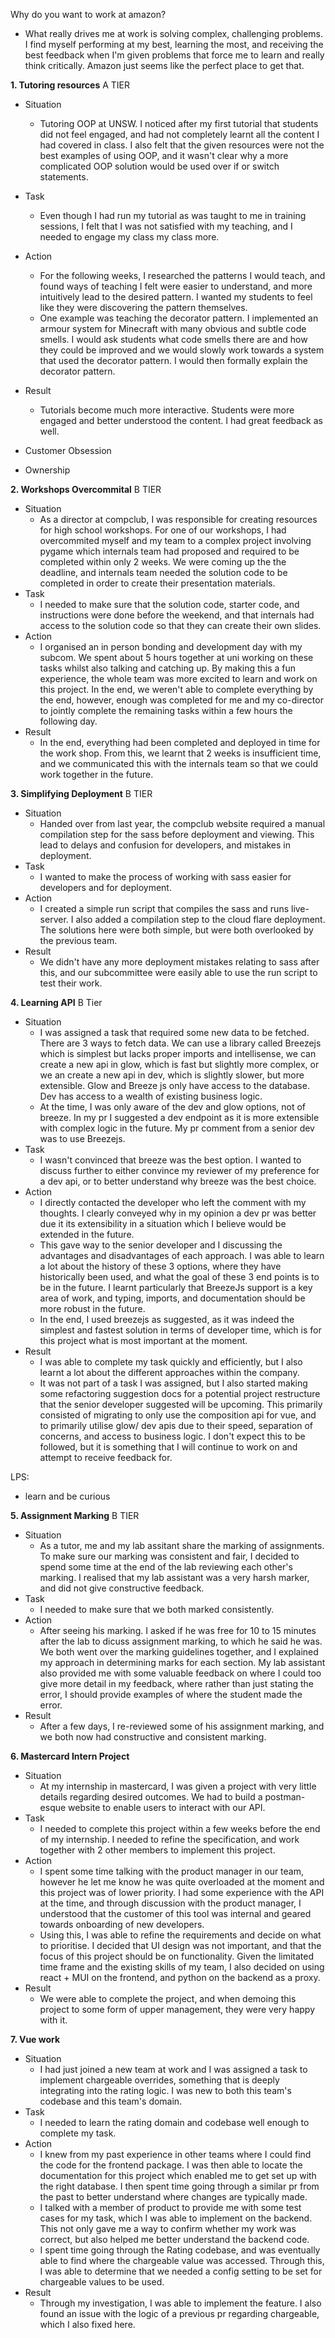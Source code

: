 Why do you want to work at amazon?
 - What really drives me at work is solving complex, challenging problems. I find myself performing at my best, learning the most, and receiving the best feedback when I'm given problems that force me to learn and really think critically. Amazon just seems like the perfect place to get that.
 
**1. Tutoring resources** A TIER
- Situation
	- Tutoring OOP at UNSW. I noticed after my first tutorial that students did not feel engaged, and had not completely learnt all the content I had covered in class. I also felt that the given resources were not the best examples of using OOP, and it wasn't clear why a more complicated OOP solution would be used over if or switch statements.
- Task
	- Even though I had run my tutorial as was taught to me in training sessions, I felt that I was not satisfied with my teaching, and I needed to engage my class my class more.
- Action
	- For the following weeks, I researched the patterns I would teach, and found ways of teaching I felt were easier to understand, and more intuitively lead to the desired pattern. I wanted my students to feel like they were discovering the pattern themselves.
	- One example was teaching the decorator pattern. I implemented an armour system for Minecraft with many obvious and subtle code smells. I would ask students what code smells there are and how they could be improved and we would slowly work towards a system that used the decorator pattern. I would then formally explain the decorator pattern.
- Result
	- Tutorials become much more interactive. Students were more engaged and better understood the content. I had great feedback as well.

- Customer Obsession
- Ownership

**2. Workshops Overcommital** B TIER
- Situation
	- As a director at compclub, I was responsible for creating resources for high school workshops. For one of our workshops, I had overcommited myself and my team to a complex project involving pygame which internals team had proposed and required to be completed within only 2 weeks. We were coming up the the deadline, and internals team needed the solution code to be completed in order to create their presentation materials.
- Task
	- I needed to make sure that the solution code, starter code, and instructions were done before the weekend, and that internals had access to the solution code so that they can create their own slides.
- Action
	- I organised an in person bonding and development day with my subcom. We spent about 5 hours together at uni working on these tasks whilst also talking and catching up. By making this a fun experience, the whole team was more excited to learn and work on this project. In the end, we weren't able to complete everything by the end, however, enough was completed for me and my co-director to jointly complete the remaining tasks within a few hours the following day.
- Result
	- In the end, everything had been completed and deployed in time for the work shop. From this, we learnt that 2 weeks is insufficient time, and we communicated this with the internals team so that we could work together in the future.

**3. Simplifying Deployment** B TIER
- Situation
	- Handed over from last year, the compclub website required a manual compilation step for the sass before deployment and viewing. This lead to delays and confusion for developers, and mistakes in deployment.
- Task
	- I wanted to make the process of working with sass easier for developers and for deployment.
- Action
	- I created a simple run script that compiles the sass and runs live-server. I also added a compilation step to the cloud flare deployment. The solutions here were both simple, but were both overlooked by the previous team.
- Result
	- We didn't have any more deployment mistakes relating to sass after this, and our subcommittee were easily able to use the run script to test their work.

**4. Learning API** B Tier
- Situation
	- I was assigned a task that required some new data to be fetched. There are 3 ways to fetch data. We can use a library called Breezejs which is simplest but lacks proper imports and intellisense, we can create a new api in glow, which is fast but slightly more complex, or we an create a new api in dev, which is slightly slower, but more extensible. Glow and Breeze js only have access to the database. Dev has access to a wealth of existing business logic.
	- At the time, I was only aware of the dev and glow options, not of breeze. In my pr I suggested a dev endpoint as it is more extensible with complex logic in the future. My pr comment from a senior dev was to use Breezejs.
- Task
	- I wasn't convinced that breeze was the best option. I wanted to discuss further to either convince my reviewer of my preference for a dev api, or to better understand why breeze was the best choice.
- Action
	- I directly contacted the developer who left the comment with my thoughts. I clearly conveyed why in my opinion a dev pr was better due it its extensibility in a situation which I believe would be extended in the future.
	- This gave way to the senior developer and I discussing the advantages and disadvantages of each approach. I was able to learn a lot about the history of these 3 options, where they have historically been used, and what the goal of these 3 end points is to be in the future. I learnt particularly that BreezeJs support is a key area of work, and typing, imports, and documentation should be more robust in the future.
	- In the end, I used breezejs as suggested, as it was indeed the simplest and fastest solution in terms of developer time, which is for this project what is most important at the moment.
- Result
	- I was able to complete my task quickly and efficiently, but I also learnt a lot about the different approaches within the company.
	- It was not part of a task I was assigned, but I also started making some refactoring suggestion docs for a potential project restructure that the senior developer suggested will be upcoming. This primarily consisted of migrating to only use the composition api for vue, and to primarily utilise glow/ dev apis due to their speed, separation of concerns, and access to business logic. I don't expect this to be followed, but it is something that I will continue to work on and attempt to receive feedback for.

LPS:
- learn and be curious

**5.  Assignment Marking** B TIER
- Situation
	- As a tutor, me and my lab assitant share the marking of assignments. To make sure our marking was consistent and fair, I decided to spend some time at the end of the lab reviewing each other's marking. I realised that my lab assistant was a very harsh marker, and did not give constructive feedback.
- Task
	- I needed to make sure that we both marked consistently.
- Action
	- After seeing his marking. I asked if he was free for 10 to 15 minutes after the lab to dicuss assignment marking, to which he said he was. We both went over the marking guidelines together, and I explained my approach in determining marks for each section. My lab assistant also provided me with some valuable feedback on where I could too give more detail in my feedback, where rather than just stating the error, I should provide examples of where the student made the error.
- Result
	- After a few days, I re-reviewed some of his assignment marking, and we both now had constructive and consistent marking.

**6. Mastercard Intern Project**
- Situation
	- At my internship in mastercard, I was given a project with very little details regarding desired outcomes. We had to build a postman-esque website to enable users to interact with our API.
- Task
	- I needed to complete this project within a few weeks before the end of my internship. I needed to refine the specification, and work together with 2 other members to implement this project.
- Action
	- I spent some time talking with the product manager in our team, however he let me know he was quite overloaded at the moment and this project was of lower priority. I had some experience with the API at the time, and through discussion with the product manager, I understood that the customer of this tool was internal and geared towards onboarding of new developers.
	- Using this, I was able to refine the requirements and decide on what to prioritise. I decided that UI design was not important, and that the focus of this project should be on functionality. Given the limitated time frame and the existing skills of my team, I also decided on using react + MUI on the frontend, and python on the backend as a proxy.
- Result
	- We were able to complete the project, and when demoing this project to some form of upper management, they were very happy with it.

**7.  Vue work**
- Situation
	- I had just joined a new team at work and I was assigned a task to implement chargeable overrides, something that is deeply integrating into the rating logic. I was new to both this team's codebase and this team's domain.
- Task
	- I needed to learn the rating domain and codebase well enough to complete my task.
- Action
	- I knew from my past experience in other teams where I could find the code for the frontend package. I was then able to locate the documentation for this project which enabled me to get set up with the right database. I then spent time going through a similar pr from the past to better understand where changes are typically made.
	- I talked with a member of product to provide me with some test cases for my task, which I was able to implement on the backend. This not only gave me a way to confirm whether my work was correct, but also helped me better understand the backend code.
	- I spent time going through the Rating codebase, and was eventually able to find where the chargeable value was accessed. Through this, I was able to determine that we needed a config setting to be set for chargeable values to be used.
- Result
	- Through my investigation, I was able to implement the feature. I also found an issue with the logic of a previous pr regarding chargeable, which I also fixed here.